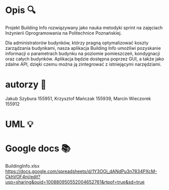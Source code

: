 # Opis :mag:
Projekt Building Info rozwiązywany jako nauka metodyki sprint na zajęciach Inżynierii Oprogramowania na Politechnice Poznańskiej.

Dla administratorów budynków, którzy pragną optymalizować koszty zarządzania budynkami, nasza aplikacja Building Info umożliwi pozyskanie informacji o parametrach budynku na poziomie pomieszczeń, kondygnacji oraz całych budynków. Aplikacja będzie dostępna poprzez GUI, a także jako zdalne API, dzięki czemu można ją zintegrować z istniejącymi narzędziami.

# autorzy :construction_worker:
Jakub Szybura 155951,
Krzysztof Mańczak 155939,
Marcin Wieczorek 155912


# UML :bulb:

# Google docs :books:
BuildingInfo.xlsx
https://docs.google.com/spreadsheets/d/1Y3OOi_dANdPu3n7834PXcM-CkhVOF4nj/edit?usp=sharing&ouid=100880950552004652761&rtpof=true&sd=true
